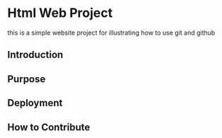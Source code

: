 # Html Web Project
this is a simple website project for illustrating how to use git and github
## Introduction

## Purpose

## Deployment

## How to Contribute